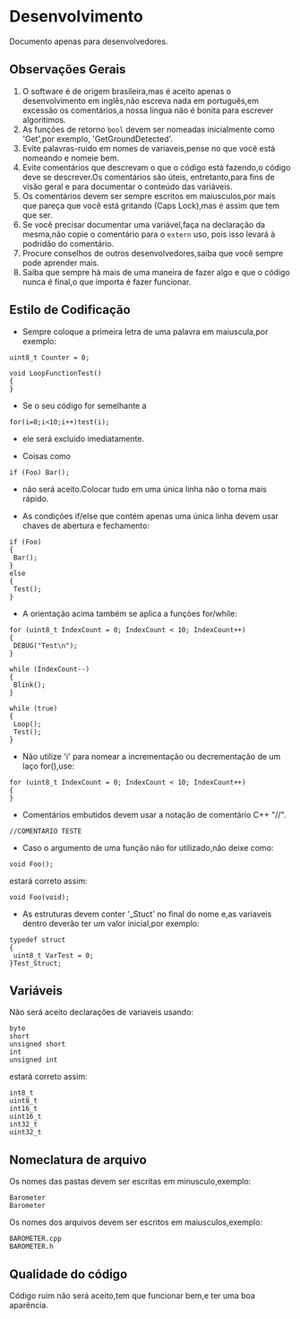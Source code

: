 # Desenvolvimento

Documento apenas para desenvolvedores.

## Observações Gerais

1. O software é de origem brasileira,mas é aceito apenas o desenvolvimento em inglês,não escreva nada
em português,em excessão os comentários,a nossa lingua não é bonita para escrever algoritimos.
2. As funções de retorno `bool` devem ser nomeadas inicialmente como 'Get',por exemplo,
'GetGroundDetected'.
3. Evite palavras-ruido em nomes de variaveis,pense no que você está nomeando e nomeie bem.
4. Evite comentários que descrevam o que o código está fazendo,o código deve se descrever.Os comentários são úteis, entretanto,para fins de visão geral e para documentar o conteúdo das variáveis.
5. Os comentários devem ser sempre escritos em maiusculos,por mais que pareça que você está gritando (Caps Lock),mas é assim que tem que ser.
6. Se você precisar documentar uma variável,faça na declaração da mesma,não copie o comentário para o `extern` uso, pois isso levará à podridão do comentário.
7. Procure conselhos de outros desenvolvedores,saiba que você sempre pode aprender mais.
8. Saiba que sempre há mais de uma maneira de fazer algo e que o código nunca é final,o que importa é fazer funcionar.

## Estilo de Codificação

* Sempre coloque a primeira letra de uma palavra em maiuscula,por exemplo:

```
uint8_t Counter = 0;

void LoopFunctionTest()
{
}
```

* Se o seu código for semelhante a

```
for(i=0;i<10;i++)test(i);
```

* ele será excluído imediatamente.

* Coisas como

```
if (Foo) Bar(); 
```
* não será aceito.Colocar tudo em uma única linha não o torna mais rápido.

* As condições if/else que contém apenas uma única linha devem usar chaves de abertura e fechamento:

```
if (Foo)
{
 Bar();
}
else
{
 Test();
} 
```

* A orientação acima também se aplica a funções for/while:

```
for (uint8_t IndexCount = 0; IndexCount < 10; IndexCount++)
{
 DEBUG("Test\n");
}

while (IndexCount--)
{
 Blink();
}

while (true) 
{
 Loop();
 Test();
}
```

* Não utilize 'i' para nomear a incrementação ou decrementação de um laço for(),use:

```
for (uint8_t IndexCount = 0; IndexCount < 10; IndexCount++)
{
}
```

* Comentários embutidos devem usar a notação de comentário C++ "//".

```
//COMENTARIO TESTE
```

* Caso o argumento de uma função não for utilizado,não deixe como:

```
void Foo();
```

estará correto assim:

```
void Foo(void);
```

* As estruturas devem conter '_Stuct' no final do nome e,as variaveis dentro deverão ter um valor inicial,por exemplo:

```
typedef struct
{
 uint8_t VarTest = 0;
}Test_Struct;
```
## Variáveis

Não será aceito declarações de variaveis usando:

```
byte
short
unsigned short
int
unsigned int
```

estará correto assim:

```
int8_t
uint8_t
int16_t
uint16_t
int32_t
uint32_t
```

## Nomeclatura de arquivo

Os nomes das pastas devem ser escritas em minusculo,exemplo:

```
Barometer
Barometer
```

Os nomes dos arquivos devem ser escritos em maiusculos,exemplo:

```
BAROMETER.cpp
BAROMETER.h
```

## Qualidade do código

Código ruim não será aceito,tem que funcionar bem,e ter uma boa aparência.